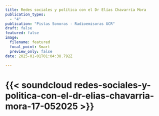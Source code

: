 ```yaml
---
title: Redes sociales y política con el Dr Elías Chavarría Mora
publication_types:
  - "4"
publication: "Pistas Sonoras - Radioemisoras UCR"
draft: false
featured: false
image:
  filename: featured
  focal_point: Smart
  preview_only: false
date: 2025-01-01T01:04:38.792Z

---
```

# {{< soundcloud redes-sociales-y-politica-con-el-dr-elias-chavarria-mora-17-052025 >}}
